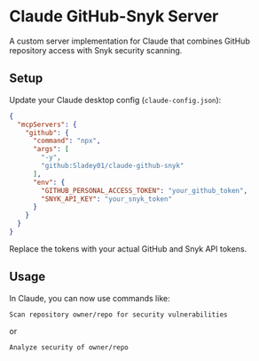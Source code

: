 # Claude GitHub-Snyk Server

A custom server implementation for Claude that combines GitHub repository access with Snyk security scanning.

## Setup

Update your Claude desktop config (`claude-config.json`):

```json
{
  "mcpServers": {
    "github": {
      "command": "npx",
      "args": [
        "-y",
        "github:Sladey01/claude-github-snyk"
      ],
      "env": {
        "GITHUB_PERSONAL_ACCESS_TOKEN": "your_github_token",
        "SNYK_API_KEY": "your_snyk_token"
      }
    }
  }
}
```

Replace the tokens with your actual GitHub and Snyk API tokens.

## Usage

In Claude, you can now use commands like:

```
Scan repository owner/repo for security vulnerabilities
```

or

```
Analyze security of owner/repo
```